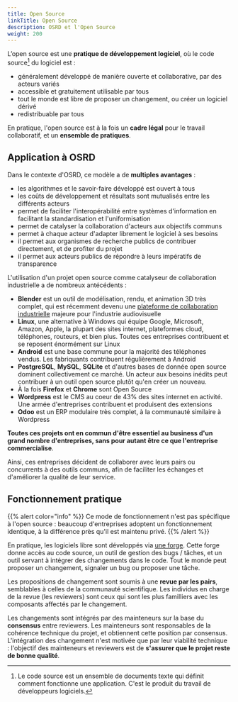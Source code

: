 ```yaml
---
title: Open Source
linkTitle: Open Source
description: OSRD et l'Open Source
weight: 200
---
```


L’open source est une **pratique de développement logiciel**, où le code source[^code-source] du logiciel est :
 - généralement développé de manière ouverte et collaborative, par des acteurs variés
 - accessible et gratuitement utilisable par tous
 - tout le monde est libre de proposer un changement, ou créer un logiciel dérivé
 - redistribuable par tous

En pratique, l'open source est à la fois un **cadre légal** pour le travail collaboratif, et un **ensemble de pratiques**.

[^code-source]: Le code source est un ensemble de documents texte qui définit comment fonctionne une application. C'est le produit du travail de développeurs logiciels.

## Application à OSRD

Dans le contexte d'OSRD, ce modèle a de **multiples avantages** :
 - les algorithmes et le savoir-faire développé est ouvert à tous
 - les coûts de développement et résultats sont mutualisés entre les différents acteurs
 - permet de faciliter l'interopérabilité entre systèmes d'information en facilitant la standardisation et l'uniformisation
 - permet de catalyser la collaboration d'acteurs aux objectifs communs
 - permet à chaque acteur d'adapter librement le logiciel à ses besoins
 - il permet aux organismes de recherche publics de contribuer directement, et de profiter du projet
 - il permet aux acteurs publics de répondre à leurs impératifs de transparence

L'utilisation d'un projet open source comme catalyseur de collaboration industrielle a de nombreux antécédents :
 - **Blender** est un outil de modélisation, rendu, et animation 3D très complet, qui est récemment devenu une [plateforme de collaboration industrielle](https://fund.blender.org/) majeure pour l'industrie audiovisuelle
 - **Linux**, une alternative à Windows qui équipe Google, Microsoft, Amazon, Apple, la plupart des sites internet, plateformes cloud, téléphones, routeurs, et bien plus. Toutes ces entreprises contribuent et se reposent énormément sur Linux
 - **Android** est une base commune pour la majorité des téléphones vendus. Les fabriquants contribuent régulièrement à Android
 - **PostgreSQL**, **MySQL**, **SQLite** et d'autres bases de donnée open source dominent collectivement ce marché. Un acteur aux besoins inédits peut contribuer à un outil open source plutôt qu'en créer un nouveau.
 - À la fois **Firefox** et **Chrome** sont Open Source
 - **Wordpress** est le CMS au coeur de 43% des sites internet en activité. Une armée d'entreprises contribuent et produisent des extensions
 - **Odoo** est un ERP modulaire très complet, à la communauté similaire à Wordpress

**Toutes ces projets ont en commun d'être essentiel au business d'un grand nombre d'entreprises, sans pour autant être ce que l'entreprise commercialise**.

Ainsi, ces entreprises décident de collaborer avec leurs pairs ou concurrents à des outils communs, afin de faciliter les échanges et d'améliorer la qualité de leur service.

## Fonctionnement pratique

{{% alert color="info" %}}
Ce mode de fonctionnement n'est pas spécifique à l'open source : beaucoup d'entreprises adoptent un fonctionnement identique, à la différence près qu'il est maintenu privé.
{{% /alert %}}


En pratique, les logiciels libre sont développés via [une forge](https://github.com/osrd-project/osrd). Cette forge donne accès au code source, un outil de gestion des bugs / tâches, et un outil servant à intégrer des changements dans le code.
Tout le monde peut proposer un changement, signaler un bug ou proposer une tâche.

Les propositions de changement sont soumis à une **revue par les pairs**, semblables à celles de la communauté scientifique.
Les individus en charge de la revue (les reviewers) sont ceux qui sont les plus familliers avec les composants affectés par le changement.

Les changements sont intégrés par des mainteneurs sur la base du **consensus** entre reviewers.
Les mainteneurs sont responsables de la cohérence technique du projet, et obtiennent cette position par consensus.
L'intégration des changement n'est motivée que par leur viabilité technique : l'objectif des mainteneurs et reviewers est de **s'assurer que le projet reste de bonne qualité**.

